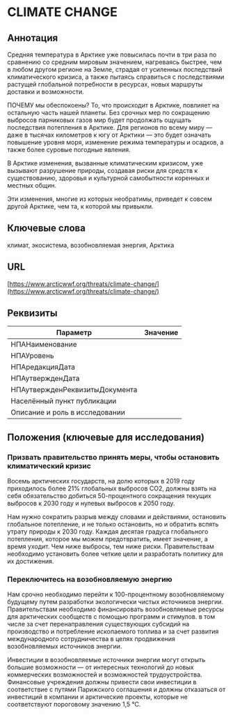 # CLIMATE CHANGE

## Аннотация

Средняя температура в Арктике уже повысилась почти в три раза по сравнению со средним мировым значением, нагреваясь быстрее, чем в любом другом регионе на Земле, страдая от усиленных последствий климатического кризиса, а также пытаясь справиться с последствиями растущей глобальной потребности в ресурсах, новых маршруты доставки и возможности.

ПОЧЕМУ мы обеспокоены? То, что происходит в Арктике, повлияет на остальную часть нашей планеты. Без срочных мер по сокращению выбросов парниковых газов мир будет продолжать ощущать последствия потепления в Арктике. Для регионов по всему миру — даже в тысячах километров к югу от Арктики — это будет означать повышение уровня моря, изменение режима температуры и осадков, а также более суровые погодные явления.

В Арктике изменения, вызванные климатическим кризисом, уже вызывают разрушение природы, создавая риски для средств к существованию, здоровья и культурной самобытности коренных и местных общин.

Эти изменения, многие из которых необратимы, приведет к совсем другой Арктике, чем та, к которой мы привыкли.

## Ключевые слова

климат, экосистема, возобновляемая энергия, Арктика

## URL

[https://www.arcticwwf.org/threats/climate-change/](https://www.arcticwwf.org/threats/climate-change/)

## Реквизиты



| Параметр                       | Значение |
| ------------------------------ | -------- |
| НПАНаименование                |          |
| НПАУровень                     |          |
| НПАредакцияДата                |          |
| НПАутвержденДата               |          |
| НПАутвержденРеквизитыДокумента |          |
| Населённый пункт публикации    |          |
| Описание и роль в исследовании |          |

## Положения (ключевые для исследования)

### Призвать правительство принять меры, чтобы остановить климатический кризис

Восемь арктических государств, на долю которых в 2019 году приходилось более 21% глобальных выбросов CO2, должны взять на себя обязательство добиться 50-процентного сокращения текущих выбросов к 2030 году и нулевых выбросов к 2050 году.

Нам нужно сократить разрыв между словами и действиями, остановить глобальное потепление, и не только остановить, но и обратить вспять утрату природы к 2030 году. Каждая десятая градуса глобального потепления, которое мы можем предотвратить, имеет значение, а время уходит. Чем ниже выбросы, тем ниже риски. Правительствам необходимо установить более четкие цели и разработать политику для их достижения.

### Переключитесь на возобновляемую энергию

Нам срочно необходимо перейти к 100-процентному возобновляемому будущему путем разработки экологически чистых источников энергии. Правительствам необходимо финансировать возобновляемые ресурсы для арктических сообществ с помощью программ и стимулов. в том числе за счет перенаправления существующих субсидий на производство и потребление ископаемого топлива и за счет развития международного сотрудничества в целях продвижения возобновляемых источников энергии.

Инвестиции в возобновляемые источники энергии могут открыть большие возможности — от интересных технологий до новых коммерческих возможностей и возможностей трудоустройства. Финансовые учреждения должны привести свои инвестиции в соответствие с путями Парижского соглашения и должны отказаться от инвестиций в компании и арктические проекты, которые не соответствуют пороговому значению 1,5 °C.

